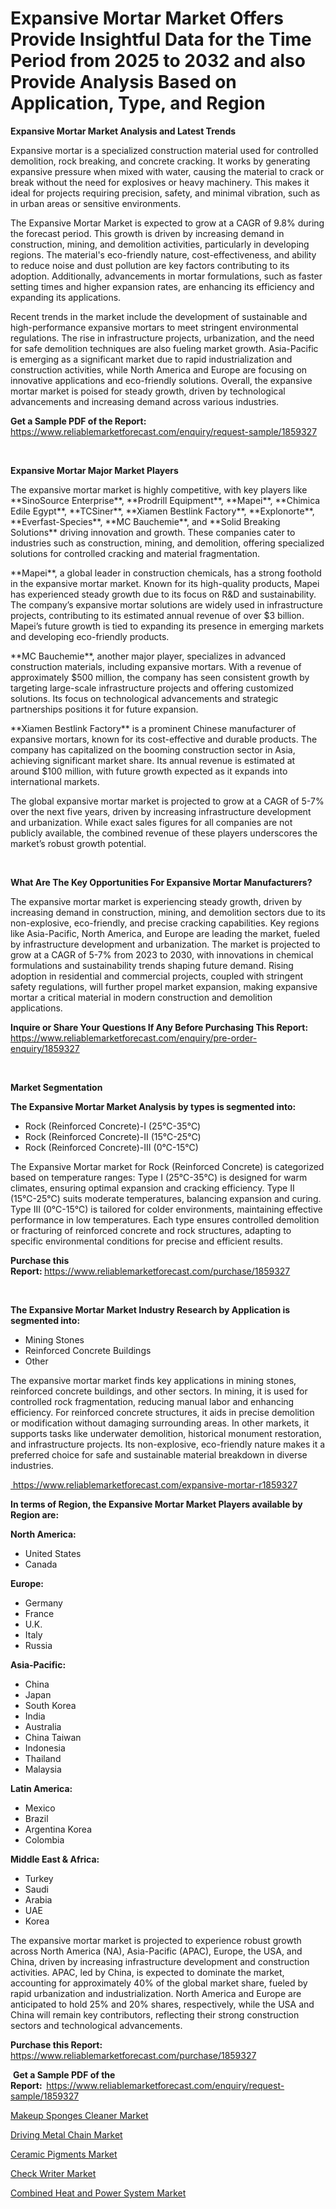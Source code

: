 <p><h1>Expansive Mortar Market Offers Provide Insightful Data for the Time Period from 2025 to 2032 and also Provide Analysis Based on Application, Type, and Region</h1></p><p><strong>Expansive Mortar Market Analysis and Latest Trends</strong></p>
<p><p>Expansive mortar is a specialized construction material used for controlled demolition, rock breaking, and concrete cracking. It works by generating expansive pressure when mixed with water, causing the material to crack or break without the need for explosives or heavy machinery. This makes it ideal for projects requiring precision, safety, and minimal vibration, such as in urban areas or sensitive environments.</p><p>The Expansive Mortar Market is expected to grow at a CAGR of 9.8% during the forecast period. This growth is driven by increasing demand in construction, mining, and demolition activities, particularly in developing regions. The material's eco-friendly nature, cost-effectiveness, and ability to reduce noise and dust pollution are key factors contributing to its adoption. Additionally, advancements in mortar formulations, such as faster setting times and higher expansion rates, are enhancing its efficiency and expanding its applications.</p><p>Recent trends in the market include the development of sustainable and high-performance expansive mortars to meet stringent environmental regulations. The rise in infrastructure projects, urbanization, and the need for safe demolition techniques are also fueling market growth. Asia-Pacific is emerging as a significant market due to rapid industrialization and construction activities, while North America and Europe are focusing on innovative applications and eco-friendly solutions. Overall, the expansive mortar market is poised for steady growth, driven by technological advancements and increasing demand across various industries.</p></p>
<p><strong>Get a Sample PDF of the Report:&nbsp;</strong> <a href="https://www.reliablemarketforecast.com/enquiry/request-sample/1859327?utm_campaign=1832&utm_medium=2&utm_source=Github&utm_content=ia&utm_term=24012025&utm_id=expansive-mortar">https://www.reliablemarketforecast.com/enquiry/request-sample/1859327</a></p>
<p>&nbsp;</p>
<p><strong>Expansive Mortar Major Market Players</strong></p>
<p><p>The expansive mortar market is highly competitive, with key players like **SinoSource Enterprise**, **Prodrill Equipment**, **Mapei**, **Chimica Edile Egypt**, **TCSiner**, **Xiamen Bestlink Factory**, **Explonorte**, **Everfast-Species**, **MC Bauchemie**, and **Solid Breaking Solutions** driving innovation and growth. These companies cater to industries such as construction, mining, and demolition, offering specialized solutions for controlled cracking and material fragmentation.</p><p>**Mapei**, a global leader in construction chemicals, has a strong foothold in the expansive mortar market. Known for its high-quality products, Mapei has experienced steady growth due to its focus on R&D and sustainability. The company’s expansive mortar solutions are widely used in infrastructure projects, contributing to its estimated annual revenue of over $3 billion. Mapei’s future growth is tied to expanding its presence in emerging markets and developing eco-friendly products.</p><p>**MC Bauchemie**, another major player, specializes in advanced construction materials, including expansive mortars. With a revenue of approximately $500 million, the company has seen consistent growth by targeting large-scale infrastructure projects and offering customized solutions. Its focus on technological advancements and strategic partnerships positions it for future expansion.</p><p>**Xiamen Bestlink Factory** is a prominent Chinese manufacturer of expansive mortars, known for its cost-effective and durable products. The company has capitalized on the booming construction sector in Asia, achieving significant market share. Its annual revenue is estimated at around $100 million, with future growth expected as it expands into international markets.</p><p>The global expansive mortar market is projected to grow at a CAGR of 5-7% over the next five years, driven by increasing infrastructure development and urbanization. While exact sales figures for all companies are not publicly available, the combined revenue of these players underscores the market’s robust growth potential.</p></p>
<p>&nbsp;</p>
<p><strong>What Are The Key Opportunities For Expansive Mortar Manufacturers?</strong></p>
<p><p>The expansive mortar market is experiencing steady growth, driven by increasing demand in construction, mining, and demolition sectors due to its non-explosive, eco-friendly, and precise cracking capabilities. Key regions like Asia-Pacific, North America, and Europe are leading the market, fueled by infrastructure development and urbanization. The market is projected to grow at a CAGR of 5-7% from 2023 to 2030, with innovations in chemical formulations and sustainability trends shaping future demand. Rising adoption in residential and commercial projects, coupled with stringent safety regulations, will further propel market expansion, making expansive mortar a critical material in modern construction and demolition applications.</p></p>
<p><strong>Inquire or Share Your Questions If Any Before Purchasing This Report:</strong> <a href="https://www.reliablemarketforecast.com/enquiry/pre-order-enquiry/1859327?utm_campaign=1832&utm_medium=2&utm_source=Github&utm_content=ia&utm_term=24012025&utm_id=expansive-mortar">https://www.reliablemarketforecast.com/enquiry/pre-order-enquiry/1859327</a></p>
<p>&nbsp;</p>
<p><strong>Market Segmentation</strong></p>
<p><strong>The Expansive Mortar Market Analysis by types is segmented into:</strong></p>
<p><ul><li>Rock (Reinforced Concrete)-I (25℃-35℃)</li><li>Rock (Reinforced Concrete)-II (15℃-25℃)</li><li>Rock (Reinforced Concrete)-III (0℃-15℃)</li></ul></p>
<p><p>The Expansive Mortar market for Rock (Reinforced Concrete) is categorized based on temperature ranges: Type I (25℃-35℃) is designed for warm climates, ensuring optimal expansion and cracking efficiency. Type II (15℃-25℃) suits moderate temperatures, balancing expansion and curing. Type III (0℃-15℃) is tailored for colder environments, maintaining effective performance in low temperatures. Each type ensures controlled demolition or fracturing of reinforced concrete and rock structures, adapting to specific environmental conditions for precise and efficient results.</p></p>
<p><strong>Purchase this Report:&nbsp;</strong><a href="https://www.reliablemarketforecast.com/purchase/1859327?utm_campaign=1832&utm_medium=2&utm_source=Github&utm_content=ia&utm_term=24012025&utm_id=expansive-mortar">https://www.reliablemarketforecast.com/purchase/1859327</a></p>
<p>&nbsp;</p>
<p><strong>The Expansive Mortar Market Industry Research by Application is segmented into:</strong></p>
<p><ul><li>Mining Stones</li><li>Reinforced Concrete Buildings</li><li>Other</li></ul></p>
<p><p>The expansive mortar market finds key applications in mining stones, reinforced concrete buildings, and other sectors. In mining, it is used for controlled rock fragmentation, reducing manual labor and enhancing efficiency. For reinforced concrete structures, it aids in precise demolition or modification without damaging surrounding areas. In other markets, it supports tasks like underwater demolition, historical monument restoration, and infrastructure projects. Its non-explosive, eco-friendly nature makes it a preferred choice for safe and sustainable material breakdown in diverse industries.</p></p>
<p><a href="https://www.reliablemarketforecast.com/expansive-mortar-r1859327?utm_campaign=1832&utm_medium=2&utm_source=Github&utm_content=ia&utm_term=24012025&utm_id=expansive-mortar">&nbsp;https://www.reliablemarketforecast.com/expansive-mortar-r1859327</a></p>
<p><strong>In terms of Region, the Expansive Mortar Market Players available by Region are:</strong></p>
<p>
    <p> <strong> North America: </strong>
        <ul>
            <li>United States</li>
            <li>Canada</li>
        </ul>
        </p> 
    <p> <strong> Europe: </strong>
        <ul>
            <li>Germany</li>
            <li>France</li>
            <li>U.K.</li>
            <li>Italy</li>
            <li>Russia</li>
        </ul>
        </p> 
    <p> <strong> Asia-Pacific: </strong>
        <ul>
            <li>China</li>
            <li>Japan</li>
            <li>South Korea</li>
            <li>India</li>
            <li>Australia</li>
            <li>China Taiwan</li>
            <li>Indonesia</li>
            <li>Thailand</li>
            <li>Malaysia</li>
        </ul>
        </p> 
    <p> <strong> Latin America: </strong>
        <ul>
            <li>Mexico</li>
            <li>Brazil</li>
            <li>Argentina Korea</li>
            <li>Colombia</li>
        </ul>
        </p> 
    <p> <strong> Middle East & Africa: </strong>
        <ul>
            <li>Turkey</li>
            <li>Saudi</li>
            <li>Arabia</li>
            <li>UAE</li>
            <li>Korea</li>
        </ul>
    </p>
    </p>
<p><p>The expansive mortar market is projected to experience robust growth across North America (NA), Asia-Pacific (APAC), Europe, the USA, and China, driven by increasing infrastructure development and construction activities. APAC, led by China, is expected to dominate the market, accounting for approximately 40% of the global market share, fueled by rapid urbanization and industrialization. North America and Europe are anticipated to hold 25% and 20% shares, respectively, while the USA and China will remain key contributors, reflecting their strong construction sectors and technological advancements.</p></p>
<p><strong>Purchase this Report: </strong><a href="https://www.reliablemarketforecast.com/purchase/1859327?utm_campaign=1832&utm_medium=2&utm_source=Github&utm_content=ia&utm_term=24012025&utm_id=expansive-mortar">https://www.reliablemarketforecast.com/purchase/1859327</a></p>
<p>&nbsp;<strong>Get a Sample PDF of the Report:&nbsp;&nbsp;</strong><a href="https://www.reliablemarketforecast.com/enquiry/request-sample/1859327?utm_campaign=1832&utm_medium=2&utm_source=Github&utm_content=ia&utm_term=24012025&utm_id=expansive-mortar">https://www.reliablemarketforecast.com/enquiry/request-sample/1859327</a></p>
<p><strong></strong></p>
<p><p><a href="https://www.linkedin.com/pulse/makeup-sponges-cleaner-market-overview-2025-2032-projected-9zxhe?utm_campaign=1832&utm_medium=2&utm_source=Github&utm_content=ia&utm_term=24012025&utm_id=expansive-mortar">Makeup Sponges Cleaner Market</a></p><p><a href="https://www.linkedin.com/pulse/driving-metal-chain-market-report-analyzing-competitive-1bx7e?utm_campaign=1832&utm_medium=2&utm_source=Github&utm_content=ia&utm_term=24012025&utm_id=expansive-mortar">Driving Metal Chain Market</a></p><p><a href="https://github.com/indrystar/Market-Research-Report-List-5/blob/main/ceramic-pigments-market.md?utm_campaign=1832&utm_medium=2&utm_source=Github&utm_content=ia&utm_term=24012025&utm_id=expansive-mortar">Ceramic Pigments Market</a></p><p><a href="https://www.linkedin.com/pulse/thorough-examination-global-check-writer-market-size-mbinc?utm_campaign=1832&utm_medium=2&utm_source=Github&utm_content=ia&utm_term=24012025&utm_id=expansive-mortar">Check Writer Market</a></p><p><a href="https://www.linkedin.com/pulse/future-combined-heat-power-system-market-whats-propelling-6jvrc?utm_campaign=1832&utm_medium=2&utm_source=Github&utm_content=ia&utm_term=24012025&utm_id=expansive-mortar">Combined Heat and Power System Market</a></p></p>